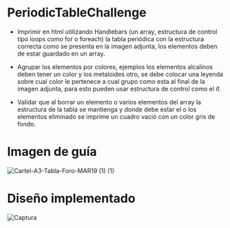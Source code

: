 # PeriodicTableChallenge

* Imprimir en html utilizando Handlebars (un array, estructura de control tipo loops como for o foreach) la tabla periódica con la estructura correcta como se presenta en la imagen adjunta, los elementos deben de estar guardado en un array.

* Agrupar los elementos por colores, ejemplos los elementos alcalinos deben tener un color y los metaloides otro, se debe colocar una leyenda sobre cual color le pertenece a cual grupo como esta al final de la imagen adjunta, para esto pueden usar estructura de control como el if.

* Validar que al borrar un elemento o varios elementos del array la estructura de la tabla se mantienga y donde debe estar el o los elementos eliminado se imprime un cuadro vació con un color gris de fondo.

# Imagen de guía
![Cartel-A3-Tabla-Foro-MAR19 (1) (1)](https://user-images.githubusercontent.com/71516416/200994300-d62850f1-609b-417f-82fb-049eefdafe28.jpg)

# Diseño implementado
![Captura](https://user-images.githubusercontent.com/71516416/200994676-417cb325-75b3-458e-8dbc-7109d55ce78b.PNG)
